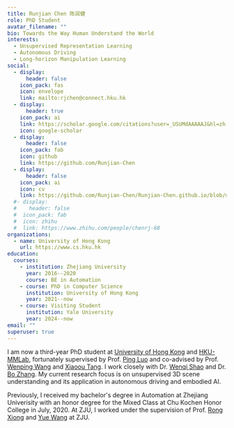 ```yaml
---
title: Runjian Chen 陈润健
role: PhD Student
avatar_filename: ""
bio: Towards the Way Human Understand the World
interests:
  - Unsupervised Representation Learning
  - Autonomous Driving
  - Long-horizon Manipulation Learning
social:
  - display:
      header: false
    icon_pack: fas
    icon: envelope
    link: mailto:rjchen@connect.hku.hk
  - display:
      header: true
    icon_pack: ai
    link: https://scholar.google.com/citations?user=_USUMdAAAAAJ&hl=zh-CN
    icon: google-scholar
  - display:
      header: false
    icon_pack: fab
    icon: github
    link: https://github.com/Runjian-Chen
  - display:
      header: false
    icon_pack: ai
    icon: cv
    link: https://github.com/Runjian-Chen/Runjian-Chen.github.io/blob/main/attaches/CV.pdf
  #- display:
  #    header: false
  #  icon_pack: fab
  #  icon: zhihu
  #  link: https://www.zhihu.com/people/chenrj-68
organizations:
  - name: University of Hong Kong
    url: https://www.cs.hku.hk
education:
  courses:
    - institution: Zhejiang University
      year: 2016--2020
      course: BE in Automation
    - course: PhD in Computer Science
      institution: University of Hong Kong
      year: 2021--now
    - course: Visiting Student
      institution: Yale University
      year: 2024--now
email: ""
superuser: true
---
```

I am now a third-year PhD student at [University of Hong Kong](https://www.cs.hku.hk/) and [HKU-MMLab](https://mmlab-hku.com/), fortunately supervised by Prof. [Ping Luo](http://luoping.me) and co-advised by Prof. [Wenping Wang](https://www.cs.hku.hk/people/academic-staff/wenping) and [Xiaoou Tang](https://www.ie.cuhk.edu.hk/people/xotang.shtml). I work closely with Dr. [Wenqi Shao](https://wqshao126.github.io/) and Dr. [Bo Zhang](https://bobrown.github.io/boZhang.github.io/). My current research focus is on unsupervised 3D scene understanding and its application in autonomous driving and embodied AI.

Previously, I received my bachelor's degree in Automation at Zhejiang Univerisity with an honor degree for the Mixed Class at Chu Kochen Honor College in July, 2020. At ZJU, I worked under the supervision of Prof. [Rong Xiong](https://person.zju.edu.cn/en/rongxiong) and [Yue Wang](https://ywang-zju.github.io) at ZJU.
